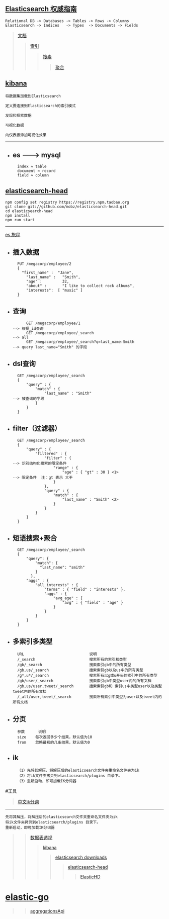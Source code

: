 ## [Elasticsearch 权威指南](https://www.bookstack.cn/read/elasticsearch-definitive-guide-cn/README.md)
    Relational DB -> Databases -> Tables -> Rows -> Columns
    Elasticsearch -> Indices   -> Types  -> Documents -> Fields
> [文档]()
>> [索引]()
>>> [搜素]()
>>>> [聚合]()
   
[kibana](https://www.elastic.co/guide/en/kibana/current/tutorial-build-dashboard.html)
---
    将数据集加载到Elasticsearch
    
    定义要连接到Elasticsearch的索引模式
    
    发现和探索数据
    
    可视化数据
    
    向仪表板添加可视化效果
---
* es ---> mysql
    --
        index ≈ table
        document ≈ record
        field ≈ column

[elasticsearch-head]()
---
    npm config set registry https://registry.npm.taobao.org
    git clone git://github.com/mobz/elasticsearch-head.git
    cd elasticsearch-head
    npm install
    npm run start
---
[es 旅程](http://you_ip:port/app/kibana#/dev_tools/console?_g=())

* 插入数据
    ---
        PUT /megacorp/employee/2
        {
          "first_name" :  "Jane",
            "last_name" :   "Smith",
            "age" :         32,
            "about" :       "I like to collect rock albums",
            "interests":  [ "music" ]
        }
  

* 查询
    ---
            GET /megacorp/employee/1                                        --> 根据_id查询
            GET /megacorp/employee/_search                                  --> all
            GET /megacorp/employee/_search?q=last_name:Smith                --> query last_name="Smith" 的字段
  


* dsl查询
    ---
        GET /megacorp/employee/_search
        {
            "query" : {
                "match" : {
                    "last_name" : "Smith"                                   --> 被查询的字段
                }
            }
        }
    
    
    
    
* filter（过滤器）
    ---
        GET /megacorp/employee/_search
        {
            "query" : {
                "filtered" : {
                    "filter" : {                                             --> 识别结构化搜索的限定条件
                        "range" : {
                            "age" : { "gt" : 30 } <1>                        --> 限定条件  注：gt 表示 大于
                        }
                    },
                    "query" : {
                        "match" : {
                            "last_name" : "Smith" <2>
                        }
                    }
                }
            }
        }
    


* 短语搜索+聚合
    --
        GET /megacorp/employee/_search
        {
            "query": {
                "match": {
                  "last_name": "smith"
                }
              },
            "aggs" : {
                "all_interests" : {
                    "terms" : { "field" : "interests" },
                    "aggs" : {
                        "avg_age" : {
                            "avg" : { "field" : "age" }
                        }
                    }
                }
            }
        }
    

* 多索引多类型
    ---
        URL	                            说明
        /_search	                    搜索所有的索引和类型
        /gb/_search	                    搜索索引gb中的所有类型
        /gb,us/_search	                搜索索引gb以及us中的所有类型
        /g*,u*/_search	                搜索所有以g或u开头的索引中的所有类型
        /gb/user/_search	            搜索索引gb中类型user内的所有文档
        /gb,us/user,tweet/_search	    搜索索引gb和 索引us中类型user以及类型tweet内的所有文档
        /_all/user,tweet/_search	    搜索所有索引中类型为user以及tweet内的所有文档
    
    
* 分页
    --
        参数	    说明
        size	每次返回多少个结果，默认值为10
        from	忽略最初的几条结果，默认值为0
    


* ik 
    --
        （1）先将其解压，将解压后的elasticsearch文件夹重命名文件夹为ik
        （2）将ik文件夹拷贝到elasticsearch/plugins 目录下。
        （3）重新启动，即可加载IK分词器

#工具
> [中文ik分词](https://github.com/medcl/elasticsearch-analysis-ik/releases)
 ---
    先将其解压，将解压后的elasticsearch文件夹重命名文件夹为ik
    将ik文件夹拷贝到elasticsearch/plugins 目录下。
    重新启动，即可加载IK分词器
>> [数据表透视](https://github.com/flexmonster/pivot-kibana/)
>>> [kibana](https://www.elastic.co/cn/downloads/past-releases/kibana-6-8-3)
>>>> [elasticsearch downloads](https://www.elastic.co/cn/downloads/past-releases/elasticsearch-6-8-3)
>>>>> [elasticsearch-head](https://github.com/mobz/elasticsearch-head)
>>>>>>[ElasticHD](https://github.com/360EntSecGroup-Skylar/ElasticHD/releases/)
# [elastic-go](https://github.com/olivere/elastic)
> 
>> [aggregationsApi](https://sourcegraph.com/github.com/olivere/elastic/-/blob/README.md#aggregations)
 
